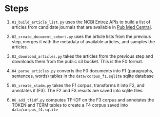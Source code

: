 # Steps

1. `01_build_article_list.py` uses the [NCBI Entrez APIs](https://www.ncbi.nlm.nih.gov/books/NBK25501/) to build a list of articles from candidate journals that are available in [Pub Med Central](https://www.ncbi.nlm.nih.gov/pmc/). 

1. `02_create_document_cohort.py` uses the article lists from the previous step, merges it with the metadata of available articles, and samples the articles.

1. `03_download_articles.py` takes the articles from the previous step and downloads them from the public s3 bucket. This is the F0 format.

1. `04_parse_articles.py` converts the F0 documents into F1 (paragraphs, sentences, words) tables in the `data/corpus_f1.sqlite` sqlite database

1. `05_create_stadm.py` takes the F1 corpus, transforms it into F2, and annotates it (F3). The F2 and F3 results are saved into sqlite files.

1. `06_add_tfidf.py` computes TF-IDF on the F3 corpus and annotates the TOKEN and TERM tables to create a F4 corpus saved into `data/corpus_f4.sqlite`
